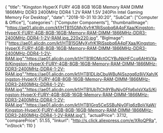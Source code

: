 {
	"title": "Kingston HyperX FURY 4GB 8GB 16GB Memory RAM DIMM 1866MHz DDR3 2400MHz DDR4 1.2V RAM 1.5V 240Pin Intel Gaming Memory For Desktop",
	"date": "2018-10-31 10:30:20",
	"SubCat": ["Computer & Office"],
	"categories": ["Computer Components"],
	"thumbnailImage": "https://ae01.alicdn.com/kf/HTB15GMyXyfrK1RjSspbq6A4pFXaa/Kingston-HyperX-FURY-4GB-8GB-16GB-Memory-RAM-DIMM-1866MHz-DDR3-2400MHz-DDR4-1-2V-RAM.jpg_220x220.jpg",
	"BigImage": ["https://ae01.alicdn.com/kf/HTB15GMyXyfrK1RjSspbq6A4pFXaa/Kingston-HyperX-FURY-4GB-8GB-16GB-Memory-RAM-DIMM-1866MHz-DDR3-2400MHz-DDR4-1-2V-RAM.jpg","https://ae01.alicdn.com/kf/HTB1ROMctOCYBuNkHFCcq6AHtVXa9/Kingston-HyperX-FURY-4GB-8GB-16GB-Memory-RAM-DIMM-1866MHz-DDR3-2400MHz-DDR4-1-2V-RAM.jpg","https://ae01.alicdn.com/kf/HTB1DLjbCbuWBuNjSszgq6z8jVXah/Kingston-HyperX-FURY-4GB-8GB-16GB-Memory-RAM-DIMM-1866MHz-DDR3-2400MHz-DDR4-1-2V-RAM.jpg","https://ae01.alicdn.com/kf/HTB1UbTtCh9YBuNjy0Ffq6xIsVXaS/Kingston-HyperX-FURY-4GB-8GB-16GB-Memory-RAM-DIMM-1866MHz-DDR3-2400MHz-DDR4-1-2V-RAM.jpg","https://ae01.alicdn.com/kf/HTB1Grq5CeSSBuNjy0Flq6zBpVXaW/Kingston-HyperX-FURY-4GB-8GB-16GB-Memory-RAM-DIMM-1866MHz-DDR3-2400MHz-DDR4-1-2V-RAM.jpg"],
	"actualPrice": 37.12,
	"comparePrice": 51.55,
	"linkurl": "http://s.click.aliexpress.com/e/XRoQPRa",
	"inStock": 110
}
